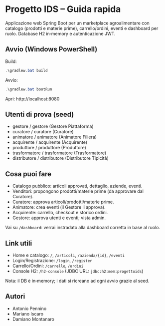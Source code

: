 # Progetto IDS – Guida rapida

Applicazione web Spring Boot per un marketplace agroalimentare con catalogo (prodotti e materie prime), carrello/ordini, eventi e dashboard per ruolo. Database H2 in‑memory e autenticazione JWT.

## Avvio (Windows PowerShell)

Build:

```powershell
.\gradlew.bat build
```

Avvio:
```powershell
.\gradlew.bat bootRun
```

Apri: http://localhost:8080

## Utenti di prova (seed)

- gestore / gestore (Gestore Piattaforma)
- curatore / curatore (Curatore)
- animatore / animatore (Animatore Filiera)
- acquirente / acquirente (Acquirente)
- produttore / produttore (Produttore)
- trasformatore / trasformatore (Trasformatore)
- distributore / distributore (Distributore Tipicità)

## Cosa puoi fare

- Catalogo pubblico: articoli approvati, dettaglio, aziende, eventi.
- Venditori: propongono prodotti/materie prime (da approvare dal Curatore).
- Curatore: approva articoli/prodotti/materie prime.
- Animatore: crea eventi (il Gestore li approva).
- Acquirente: carrello, checkout e storico ordini.
- Gestore: approva utenti e eventi; vista admin.

Vai su `/dashboard`: verrai instradato alla dashboard corretta in base al ruolo.

## Link utili

- Home e catalogo: `/`, `/articoli`, `/azienda/{id}`, `/eventi`
- Login/Registrazione: `/login`, `/register`
- Carrello/Ordini: `/carrello`, `/ordini`
- Console H2: `/h2-console` (JDBC URL: `jdbc:h2:mem:progettoids`)

Nota: il DB è in‑memory; i dati si ricreano ad ogni avvio grazie al seed.

## Autori

- Antonio Pennino
- Mariano Iscaro
- Damiano Montanaro
